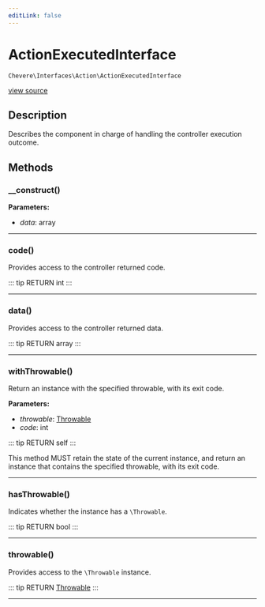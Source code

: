 ```yaml
---
editLink: false
---
```


# ActionExecutedInterface

`Chevere\Interfaces\Action\ActionExecutedInterface`

[view source](https://github.com/chevere/chevere/blob/master/src/Chevere/Interfaces/Action/ActionExecutedInterface.php)

## Description

Describes the component in charge of handling the controller execution outcome.

## Methods

### __construct()

**Parameters:**

- *data*: array

---

### code()

Provides access to the controller returned code.

::: tip RETURN
int
:::

---

### data()

Provides access to the controller returned data.

::: tip RETURN
array
:::

---

### withThrowable()

Return an instance with the specified throwable, with its exit code.

**Parameters:**

- *throwable*: [Throwable](https://www.php.net/manual/class.throwable)
- *code*: int

::: tip RETURN
self
:::

This method MUST retain the state of the current instance, and return
an instance that contains the specified throwable, with its exit code.

---

### hasThrowable()

Indicates whether the instance has a `\Throwable`.

::: tip RETURN
bool
:::

---

### throwable()

Provides access to the `\Throwable` instance.

::: tip RETURN
[Throwable](https://www.php.net/manual/class.throwable)
:::

---
